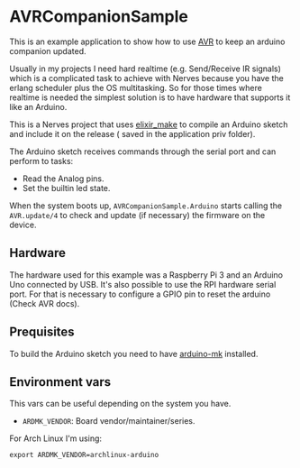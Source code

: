 # AVRCompanionSample

This is an example application to show how to use [AVR](https://github.com/luisgabrielroldan/avr) to keep an arduino companion updated.

Usually in my projects I need hard realtime (e.g. Send/Receive IR signals) which is a complicated task to achieve with Nerves because you have the erlang scheduler plus the OS multitasking. So for those times where realtime is needed the simplest solution is to have hardware that supports it like an Arduino.

This is a Nerves project that uses [elixir_make](https://github.com/elixir-lang/elixir_make) to compile an Arduino sketch and include it on the release ( saved in the application priv folder).

The Arduino sketch receives commands through the serial port and can perform to tasks:
  - Read the Analog pins.
  - Set the builtin led state.

When the system boots up, `AVRCompanionSample.Arduino` starts calling the `AVR.update/4` to check and update (if necessary) the firmware on the device.

## Hardware

The hardware used for this example was a Raspberry Pi 3 and an Arduino Uno connected by USB.
It's also possible to use the RPI hardware serial port. For that is necessary to configure a GPIO pin to reset the arduino (Check AVR docs).

## Prequisites

To build the Arduino sketch you need to have [arduino-mk](https://github.com/sudar/Arduino-Makefile) installed.

## Environment vars

This vars can be useful depending on the system you have.

- `ARDMK_VENDOR`: Board vendor/maintainer/series.

For Arch Linux I'm using:
```
export ARDMK_VENDOR=archlinux-arduino
```
